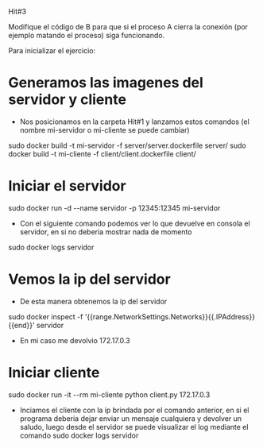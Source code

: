 Hit#3

Modifique el código de B para que si el proceso A cierra la conexión (por ejemplo matando el proceso) siga funcionando.

Para inicializar el ejercicio:

# Generamos las imagenes del servidor y cliente

- Nos posicionamos en la carpeta Hit#1 y lanzamos estos comandos (el nombre mi-servidor o mi-cliente se puede cambiar)

sudo docker build -t mi-servidor -f server/server.dockerfile server/
sudo docker build -t mi-cliente -f client/client.dockerfile client/

# Iniciar el servidor

sudo docker run -d --name servidor -p 12345:12345 mi-servidor

- Con el siguiente comando podemos ver lo que devuelve en consola el servidor, en si no deberia mostrar nada de momento

sudo docker logs servidor

# Vemos la ip del servidor

- De esta manera obtenemos la ip del servidor

sudo docker inspect -f '{{range.NetworkSettings.Networks}}{{.IPAddress}}{{end}}' servidor

- En mi caso me devolvio 172.17.0.3

# Iniciar cliente

sudo docker run -it --rm mi-cliente python client.py 172.17.0.3

- Inciamos el cliente con la ip brindada por el comando anterior, en si el programa deberia dejar enviar un mensaje cualquiera y devolver un saludo, luego desde el servidor se puede visualizar el log mediante el comando sudo docker logs servidor